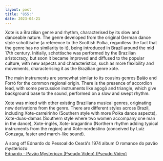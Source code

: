 ```yaml
---
layout: post
title: "855:"
date: 2023-04-21
---
```


Xote is a Brazilian genre and rhythm, characterised by its slow and danceable nature. The genre developed from the original German dance style schottische (a reference to the Scottish Polka, regardless the fact that the genre has no similarity to it), being introduced in Brazil around the mid 17th century. Initially, schottische was performed by the Brazilian aristocracy, but soon it became improved and diffused to the popular culture, with new aspects and characteristics, such as more flexibility and movements, characterising it as the Brazilian genre xote.

The main instruments are somewhat similar to its cousins genres Baião and Forró for the common regional origin. There is the presence of accordion lead, with some percussion instruments like agogô and triangle, which give background base to the sound, performed on a slow and swept rhythm.

Xote was mixed with other existing Brazilians musical genres, originating new derivations from the genre. There are different styles across Brazil, including Xote-carreirinho (Southern style with more Polka dance aspects), Xote-duas-damas (Southern style where two women accompany one man in the dance), Xote-inglês, Xote-bragantino (Northern rhythm adding typical instruments from the region) and Xote-nordestino (conceived by Luiz Gonzaga, faster and march-like sound).

A song off Ednardo do Pessoal do Ceará's 1974 album O romance do pavão mysteriozo  
[Ednardo \- Pavão Mysteriozo (Pseudo Video) (Pseudo Video)](https://youtu.be/TyS_nVgfZCk)

